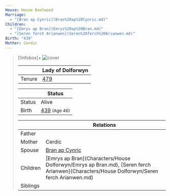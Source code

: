```yaml
---
House: House Daelwood
Marriage:
  - "[Bran ap Cynric](Bran%20ap%20Cynric.md)"
Children:
  - "[Emrys ap Bran](Emrys%20ap%20Bran.md)"
  - "[Seren ferch Arianwen](Seren%20ferch%20Arianwen.md)"
Birth: "439"
Mother: Cerdic
---
```

> [!infobox]+
> ![cover](Arianwen%20ferch%20Cerdic.png)
> 
> || Lady of Dolforwyn    |
> | ---- | ---- |
> |Tenure|[479](479.md)| 
>
>|| Status   |
> | ---- | ---- |
> |Status| Alive|
> |Birth| [439](439) <small>(Age 46)</small> |
>
>|| Relations   |
> | ---- | ---- |
> | Father |  |
> | Mother | Cerdic |
> | Spouse | [Bran ap Cynric](Characters/House%20Dolforwyn/Bran%20ap%20Cynric.md.md) |
> | Children| [Emrys ap Bran](Characters/House Dolforwyn/Emrys ap Bran.md), [Seren ferch Arianwen](Characters/House Dolforwyn/Seren ferch Arianwen.md) |
> | Siblings | |
> 

